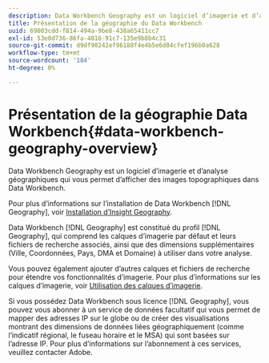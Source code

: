 ```yaml
---
description: Data Workbench Geography est un logiciel d’imagerie et d’analyse géographiques qui vous permet d’afficher des images topographiques dans Data Workbench.
title: Présentation de la géographie du Data Workbench
uuid: 69003cdd-f814-494a-9be8-438a65411cc7
exl-id: 53e0d736-86fa-4816-91c7-135e9b8b4c31
source-git-commit: d9df90242ef96188f4e4b5e6d04cfef196b0a628
workflow-type: tm+mt
source-wordcount: '184'
ht-degree: 0%

---
```


# Présentation de la géographie Data Workbench{#data-workbench-geography-overview}

Data Workbench Geography est un logiciel d’imagerie et d’analyse géographiques qui vous permet d’afficher des images topographiques dans Data Workbench.

Pour plus d’informations sur l’installation de Data Workbench [!DNL Geography], voir [Installation d’Insight Geography](../../home/c-geo-oview/c-inst-geo/c-inst-geo.md).

Data Workbench [!DNL Geography] est constitué du profil [!DNL Geography], qui comprend les calques d’imagerie par défaut et leurs fichiers de recherche associés, ainsi que des dimensions supplémentaires (Ville, Coordonnées, Pays, DMA et Domaine) à utiliser dans votre analyse.

Vous pouvez également ajouter d’autres calques et fichiers de recherche pour étendre vos fonctionnalités d’imagerie. Pour plus d’informations sur les calques d’imagerie, voir [Utilisation des calques d’imagerie](https://docs.adobe.com/content/help/en/data-workbench/using/client/imagery-layers/c-ustd-img-layers.html).

Si vous possédez Data Workbench sous licence [!DNL Geography], vous pouvez vous abonner à un service de données facultatif qui vous permet de mapper des adresses IP sur le globe ou de créer des visualisations montrant des dimensions de données liées géographiquement (comme l’indicatif régional, le fuseau horaire et le MSA) qui sont basées sur l’adresse IP. Pour plus d’informations sur l’abonnement à ces services, veuillez contacter Adobe.
